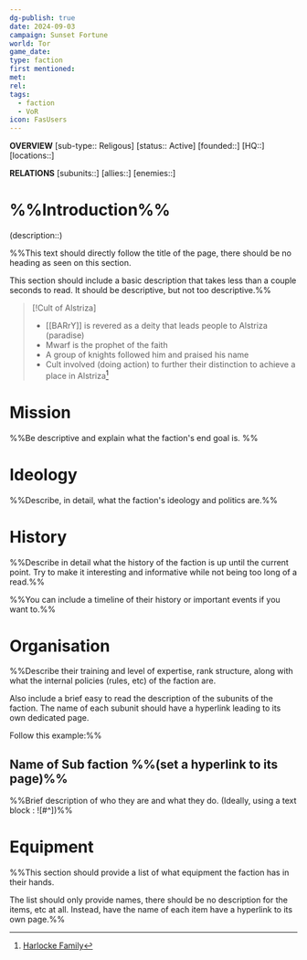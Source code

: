 ```yaml
---
dg-publish: true
date: 2024-09-03
campaign: Sunset Fortune
world: Tor
game_date: 
type: faction
first mentioned: 
met: 
rel: 
tags:
  - faction
  - VoR
icon: FasUsers
---
```

**OVERVIEW**
[sub-type:: Religous]
[status:: Active]
[founded::]
[HQ::]
[locations::]

**RELATIONS**
[subunits::]
[allies::]
[enemies::]

# %%Introduction%%
(description::)

%%This text should directly follow the title of the page, there should be no heading as seen on this section.

This section should include a basic description that takes less than a couple seconds to read. It should be descriptive, but not too descriptive.%%

> [!Cult of Alstriza]
> - [[BARrY]] is revered as a deity that leads people to Alstriza (paradise)
> - Mwarf is the prophet of the faith
> - A group of knights followed him and praised his name
> - Cult involved (doing action) to further their distinction to achieve a place in Alstriza[^1]

# Mission

%%Be descriptive and explain what the faction's end goal is.
%%
# Ideology

%%Describe, in detail, what the faction's ideology and politics are.%%

# History

%%Describe in detail what the history of the faction is up until the current point. Try to make it interesting and informative while not being too long of a read.%%

%%You can include a timeline of their history or important events if you want to.%%

# Organisation

%%Describe their training and level of expertise, rank structure, along with what the internal policies (rules, etc) of the faction are.

Also include a brief easy to read the description of the subunits of the faction. The name of each subunit should have a hyperlink leading to its own dedicated page.

Follow this example:%%

## Name of Sub faction %%(set a hyperlink to its page)%%

%%Brief description of who they are and what they do.  (Ideally, using a text block : ![#^])%%

# Equipment

%%This section should provide a list of what equipment the faction has in their hands.

The list should only provide names, there should be no description for the items, etc at all. Instead, have the name of each item have a hyperlink to its own page.%%

[^1]:[Harlocke Family](https://docs.google.com/document/d/17jUQunA8RuHEjGni2In7sa49MJ713XFDA6A4ZlBIc_Y/edit?tab=t.0)